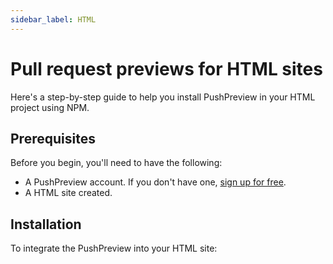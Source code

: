 ```yaml
---
sidebar_label: HTML
---
```


# Pull request previews for HTML sites

Here's a step-by-step guide to help you install PushPreview in your HTML project using NPM.

## Prerequisites

Before you begin, you'll need to have the following:

- A PushPreview account. If you don't have one, [sign up for free](https://app.pushpreview.com/accounts/signup/).
- A HTML site created.

## Installation

To integrate the PushPreview into your HTML site:

